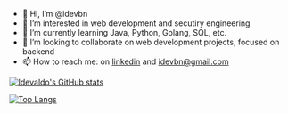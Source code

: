 - 👋 Hi, I’m @idevbn
- 👀 I’m interested in web development and secutiry engineering
- 🌱 I’m currently learning Java, Python, Golang, SQL, etc.
- 💞️ I’m looking to collaborate on web development projects, focused on backend
- 📫 How to reach me: on [linkedin](https://www.linkedin.com/in/idevaldo-neto-4996757a/) and idevbn@gmail.com

[![Idevaldo's GitHub stats](https://github-readme-stats.vercel.app/api?username=idevbn)](https://github.com/idevbn/github-readme-stats)

[![Top Langs](https://github-readme-stats.vercel.app/api/top-langs/?username=idevbn&layout=compact)](https://github.com/idevbn/github-readme-stats)

<!---
idevbn/idevbn is a ✨ special ✨ repository because its `README.md` (this file) appears on your GitHub profile.
You can click the Preview link to take a look at your changes.
--->
